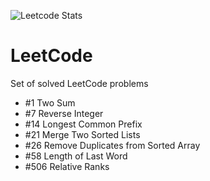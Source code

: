 ![Leetcode Stats](https://leetcode.card.workers.dev/?username=timgerdes&extension=activity&theme=dark)
# LeetCode
Set of solved LeetCode problems

* #1 Two Sum
* #7 Reverse Integer
* #14 Longest Common Prefix
* #21 Merge Two Sorted Lists
* #26 Remove Duplicates from Sorted Array
* #58 Length of Last Word
* #506 Relative Ranks
